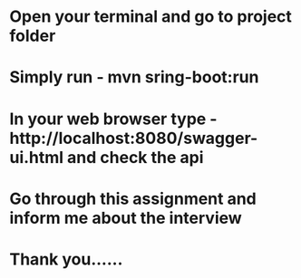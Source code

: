 # Open your terminal and go to project folder
# Simply run - mvn sring-boot:run
# In your web browser type - http://localhost:8080/swagger-ui.html and check the api
# Go through this assignment and inform me about the interview
# Thank you......